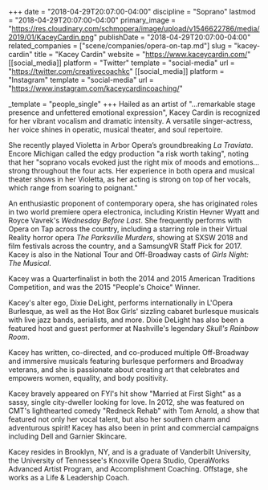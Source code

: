 +++
date = "2018-04-29T20:07:00-04:00"
discipline = "Soprano"
lastmod = "2018-04-29T20:07:00-04:00"
primary_image = "https://res.cloudinary.com/schmopera/image/upload/v1546622786/media/2019/01/KaceyCardin.png"
publishDate = "2018-04-29T20:07:00-04:00"
related_companies = ["scene/companies/opera-on-tap.md"]
slug = "kacey-cardin"
title = "Kacey Cardin"
website = "https://www.kaceycardin.com/"
[[social_media]]
platform = "Twitter"
template = "social-media"
url = "https://twitter.com/creativecoachkc"
[[social_media]]
platform = "Instagram"
template = "social-media"
url = "https://www.instagram.com/kaceycardincoaching/"

_template = "people_single"
+++
Hailed as an artist of "…remarkable stage presence and unfettered emotional expression", Kacey Cardin is recognized for her vibrant vocalism and dramatic intensity. A versatile singer-actress, her voice shines in operatic, musical theater, and soul repertoire.

She recently played Violetta in Arbor Opera’s groundbreaking *La Traviata*. Encore Michigan called the edgy production "a risk worth taking", noting that her "soprano vocals evoked just the right mix of moods and emotions... strong throughout the four acts. Her experience in both opera and musical theater shows in her Violetta, as her acting is strong on top of her vocals, which range from soaring to poignant."

An enthusiastic proponent of contemporary opera, she has originated roles in two world premiere opera electronica, including Kristin Hevner Wyatt and Royce Vavrek's *Wednesday Before Last*. She frequently performs with Opera on Tap across the country, including a starring role in their Virtual Reality horror opera *The Parksville Murders*, showing at SXSW 2018 and film festivals across the country, and a SamsungVR Staff Pick for 2017.  Kacey is also in the National Tour and Off-Broadway casts of *Girls Night: The Musical*. 

Kacey was a Quarterfinalist in both the 2014 and 2015 American Traditions Competition, and was the 2015 "People's Choice" Winner.  

Kacey's alter ego, Dixie DeLight, performs internationally in L'Opera Burlesque, as well as the Hot Box Girls' sizzling cabaret burlesque musicals with live jazz bands, aerialists, and more.  Dixie DeLight has also been a featured host and guest performer at Nashville's legendary *Skull's Rainbow Room*.  

Kacey has written, co-directed, and co-produced multiple Off-Broadway and immersive musicals featuring burlesque performers and Broadway veterans, and she is passionate about creating art that celebrates and empowers women, equality, and body positivity. 

Kacey bravely appeared on FYI's hit show "Married at First Sight" as a sassy, single city-dweller looking for love.  In 2012, she was featured on CMT's lighthearted comedy "Redneck Rehab" with Tom Arnold, a show that featured not only her vocal talent, but also her southern charm and adventurous spirit!  Kacey has also been in print and commercial campaigns including Dell and Garnier Skincare.

Kacey resides in Brooklyn, NY, and is a graduate of Vanderbilt University, the University of Tennessee's Knoxville Opera Studio, OperaWorks Advanced Artist Program, and Accomplishment Coaching.  Offstage, she works as a Life & Leadership Coach.